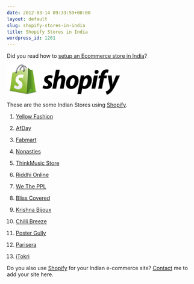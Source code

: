 ```yaml
---
date: 2012-03-14 09:33:59+00:00
layout: default
slug: shopify-stores-in-india
title: Shopify Stores in India
wordpress_id: 1261
---
```


Did you read how to [setup an Ecommerce store in India](http://ankitkumar.in/how-to-setup-an-ecommerce-store-in-india/)?

[![Shopify India](/assets/img/Shopify-logo.png)](http://bit.ly/ak-shopify)

These are the some Indian Stores using [Shopify](http://bit.ly/ak-shopify).

1. [Yellow Fashion](http://www.yellowfashion.in/)

2. [AfDay](http://www.afday.com/)

3. [Fabmart](http://www.fabmart.com)
	
4. [Nonasties](http://www.nonasties.in/)

5. [ThinkMusic Store](http://store.thinkmusic.in/)

6. [Riddhi Online](http://www.riddhionline.com/)

7. [We The PPL](http://www.wetheppl.in/)

8. [Bliss Covered](http://blisscovered.com/)

9. [Krishna Bijoux](http://krishnabijoux.com/)

10. [Chilli Breeze](http://shop.chillibreeze.com/)

11. [Poster Gully](http://www.postergully.com/)

12. [Parisera](http://www.parisera.com/)

13. [iTokri](http://www.itokri.com/)

Do you also use [Shopify](http://bit.ly/ak-shopify) for your Indian e-commerce site? [Contact](http://ankitkumar.in/contact/) me to add your site here.



